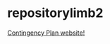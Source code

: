 # repositorylimb2


<a href="https://endraw.github.io/repositorylimb2/1sthtml1.1/index.html">Contingency Plan website!</a>

<html>
<div id="header" style="height:200px;background:url('https://endraw.github.io/repositorylimb2/1sthtml1.1/Titlebar_Contingency_Plan.jpg')">
  </div>
 </html>
